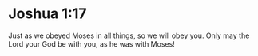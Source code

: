 # Joshua 1:17

Just as we obeyed Moses in all things, so we will obey you. Only may the Lord your God be with you, as he was with Moses!
